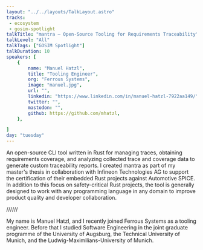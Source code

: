 ```yaml
---
layout: "../../layouts/TalkLayout.astro"
tracks:
 - ecosystem
 - gosim-spotlight
talkTitle: "mantra – Open-Source Tooling for Requirements Traceability"
talkLevel: "All"
talkTags: ["GOSIM Spotlight"]
talkDuration: 10
speakers: [
    {
        name: "Manuel Hatzl",
        title: "Tooling Engineer",
        org: "Ferrous Systems",
        image: "manuel.jpg",
        url: "",
        linkedin: "https://www.linkedin.com/in/manuel-hatzl-7922aa149/",
        twitter: "",
        mastodon: "",
        github: https://github.com/mhatzl,
    },

]
day: "tuesday"
---
```


An open-source CLI tool written in Rust for managing traces, obtaining
requirements coverage, and analyzing collected trace and coverage data
to generate custom traceability reports. I created mantra as part of my
master's thesis in collaboration with Infineon Technologies AG to support the
certification of their embedded Rust projects against Automotive SPICE. In
addition to this focus on safety-critical Rust projects, the tool is generally
designed to work with any programming language in any domain to improve product
quality and developer collaboration.

////// <!-- sepatator between abstract and bio -->

My name is Manuel Hatzl, and I recently joined Ferrous Systems as a tooling
engineer. Before that I studied Software Engineering in the joint graduate
programme of the University of Augsburg, the Technical University of Munich, and
the Ludwig-Maximilians-University of Munich.
